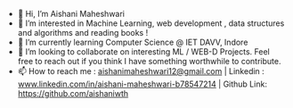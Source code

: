 - 👋 Hi, I’m Aishani Maheshwari
- 👀 I’m interested in Machine Learning, web development , data structures and algorithms and reading books !
- 🌱 I’m currently learning Computer Science @ IET DAVV, Indore
- 💞️ I’m looking to collaborate on interesting ML / WEB-D Projects. Feel free to reach out if you think I have something worthwhile to contribute.
- 📫 How to reach me : aishanimaheshwari12@gmail.com | Linkedin : www.linkedin.com/in/aishani-maheshwari-b78547214 | Github Link: https://github.com/aishaniwth



<!---
aishaniwth/aishaniwth is a ✨ special ✨ repository because its `README.md` (this file) appears on your GitHub profile.
You can click the Preview link to take a look at your changes.
--->
